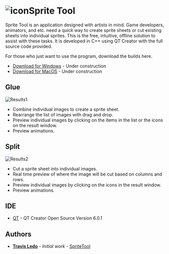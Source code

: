 # ![icon](/images/app_icon.ico?raw=true?"")Sprite Tool


 
Sprite Tool is an application designed with artists in mind. Game developers, animators, and etc. need a quick way to create sprite sheets or cut existing sheets into individual sprites. This is the free, intuitive, offline solution to assist with these tasks. It is developed in C++ using QT Creator with the full source code provided. 


For those who just want to use the program, download the builds here. 
* [Download for Windows](https://github.com/TravisLedo/SpriteTool) - Under construction
* [Download for MacOS](https://github.com/TravisLedo/SpriteTool) - Under construction


## Glue
![Results1](/screenshots/glue.gif?raw=true?"")
- Combine individual images to create a sprite sheet. 
- Rearrange the list of images with drag and drop.
- Preview individual images by clicking on the items in the list or the icons on the result window.
- Preview animations.


## Split
![Results2](/screenshots/split.gif?raw=true?"")
- Cut a sprite sheet into individual images.
- Real time preview of where the image will be cut based on columns and rows.
- Preview individual images by clicking on the icons in the result window.
- Preview animations.

## IDE

* [QT](https://www.qt.io/product/development-tools) - QT Creator Open Source Version 6.0.1


## Authors

* **[Travis Ledo](https://travisledo.github.io)** - *Initial work* - [SpriteTool](https://github.com/TravisLedo)
